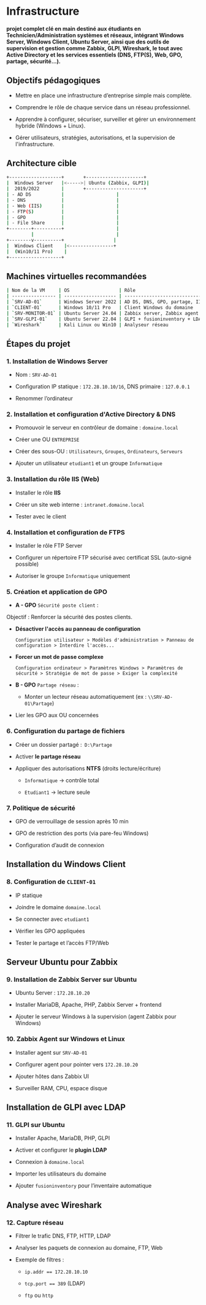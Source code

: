 # Infrastructure

#### projet complet clé en main destiné aux étudiants en Technicien/Administration systèmes et réseaux, intégrant Windows Server, Windows Client, Ubuntu Server, ainsi que des outils de supervision et gestion comme Zabbix, GLPI, Wireshark, le tout avec Active Directory et les services essentiels (DNS, FTP(S), Web, GPO, partage, sécurité…).

## Objectifs pédagogiques

- Mettre en place une infrastructure d’entreprise simple mais complète.

- Comprendre le rôle de chaque service dans un réseau professionnel.

- Apprendre à configurer, sécuriser, surveiller et gérer un environnement hybride (Windows + Linux).

- Gérer utilisateurs, stratégies, autorisations, et la supervision de l'infrastructure.

## Architecture cible

```sh
+-------------------+       +---------------------+
|  Windows Server   |<----->| Ubuntu (Zabbix, GLPI)|
|  2019/2022        |       +---------------------+
| - AD DS           |                   |
| - DNS             |                   |
| - Web (IIS)       |                   |
| - FTP(S)          |                   |
| - GPO             |                   |
| - File Share      |                   |
+--------+----------+                   |
         |                              |
+--------v----------+                  |
|  Windows Client    |<----------------+
|  (Win10/11 Pro)    |
+-------------------+
```

## Machines virtuelles recommandées

```sh
| Nom de la VM     | OS                  | Rôle                                  |
| ---------------- | ------------------- | ------------------------------------- |
| `SRV-AD-01`      | Windows Server 2022 | AD DS, DNS, GPO, partage, IIS, FTP(S) |
| `CLIENT-01`      | Windows 10/11 Pro   | Client Windows du domaine             |
| `SRV-MONITOR-01` | Ubuntu Server 24.04 | Zabbix server, Zabbix agent           |
| `SRV-GLPI-01`    | Ubuntu Server 22.04 | GLPI + fusioninventory + LDAP         |
| `Wireshark`      | Kali Linux ou Win10 | Analyseur réseau                      |
```

## Étapes du projet

### 1. Installation de Windows Server

- Nom : `SRV-AD-01`

- Configuration IP statique : `172.28.10.10/16`, DNS primaire : `127.0.0.1`

- Renommer l’ordinateur

### 2. Installation et configuration d'Active Directory & DNS

- Promouvoir le serveur en contrôleur de domaine : `domaine.local`

- Créer une OU `ENTREPRISE`

- Créer des sous-OU : `Utilisateurs`, `Groupes`, `Ordinateurs`, `Serveurs`

- Ajouter un utilisateur `etudiant1` et un groupe `Informatique`

### 3. Installation du rôle IIS (Web)

- Installer le rôle **IIS**

- Créer un site web interne : `intranet.domaine.local`

- Tester avec le client

### 4. Installation et configuration de FTPS

- Installer le rôle FTP Server

- Configurer un répertoire FTP sécurisé avec certificat SSL (auto-signé possible)

- Autoriser le groupe `Informatique` uniquement

### 5. Création et application de GPO

- **A - GPO** `Sécurité poste client` :

Objectif : Renforcer la sécurité des postes clients.

- **Désactiver l'accès au panneau de configuration**

  `Configuration utilisateur > Modèles d'administration > Panneau de configuration > Interdire l'accès...`

- **Forcer un mot de passe complexe**

  `Configuration ordinateur > Paramètres Windows > Paramètres de sécurité > Stratégie de mot de passe > Exiger la complexité`

- **B - GPO** `Partage réseau` :

  - Monter un lecteur réseau automatiquement (ex : `\\SRV-AD-01\Partage`)

- Lier les GPO aux OU concernées

### 6. Configuration du partage de fichiers

- Créer un dossier partagé :` D:\Partage`

- Activer **le partage réseau**

- Appliquer des autorisations **NTFS** (droits lecture/écriture)

  - `Informatique` → contrôle total

  - `Etudiant1` → lecture seule

### 7. Politique de sécurité

- GPO de verrouillage de session après 10 min

- GPO de restriction des ports (via pare-feu Windows)

- Configuration d’audit de connexion

## Installation du Windows Client

### 8. Configuration de `CLIENT-01`

- IP statique

- Joindre le domaine `domaine.local`

- Se connecter avec `etudiant1`

- Vérifier les GPO appliquées

- Tester le partage et l’accès FTP/Web

## Serveur Ubuntu pour Zabbix

### 9. Installation de Zabbix Server sur Ubuntu

- Ubuntu Server : `172.28.10.20`

- Installer MariaDB, Apache, PHP, Zabbix Server + frontend

- Ajouter le serveur Windows à la supervision (agent Zabbix pour Windows)

### 10. Zabbix Agent sur Windows et Linux

- Installer agent sur `SRV-AD-01`

- Configurer agent pour pointer vers `172.28.10.20`

- Ajouter hôtes dans Zabbix UI

- Surveiller RAM, CPU, espace disque

## Installation de GLPI avec LDAP

### 11. GLPI sur Ubuntu

- Installer Apache, MariaDB, PHP, GLPI

- Activer et configurer le **plugin LDAP**

- Connexion à `domaine.local`

- Importer les utilisateurs du domaine

- Ajouter `fusioninventory` pour l’inventaire automatique

## Analyse avec Wireshark

### 12. Capture réseau

- Filtrer le trafic DNS, FTP, HTTP, LDAP

- Analyser les paquets de connexion au domaine, FTP, Web

- Exemple de filtres :

  - `ip.addr == 172.28.10.10`

  - `tcp.port == 389` (LDAP)

  - `ftp` ou `http`
